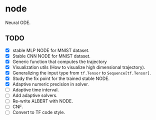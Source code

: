 # node

Neural ODE.

## TODO

- [X] stable MLP NODE for MNIST dataset.
- [X] Stable CNN NODE for MNIST dataset.
- [X] Generic function that computes the trajectory
- [X] Visualization utils (How to visualize high dimensional trajectory).
- [X] Generalizing the input type from `tf.Tensor` to `Sequence[tf.Tensor]`.
- [X] Study the fix point for the trained stable NODE.
- [X] Adaptive numeric precision in solver.
- [ ] Adaptive time interval.
- [ ] Add adaptive solvers.
- [ ] Re-write ALBERT with NODE.
- [ ] CNF.
- [ ] Convert to TF code style.
